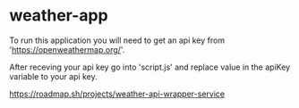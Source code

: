 # weather-app

To run this application you will need to get an api key from 'https://openweathermap.org/'.

After receving your api key go into 'script.js' and replace value in the apiKey variable to your api key. 

https://roadmap.sh/projects/weather-api-wrapper-service